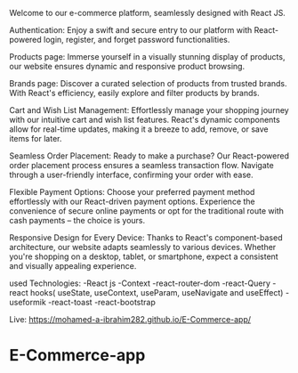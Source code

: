 Welcome to our e-commerce platform, seamlessly designed with React JS.

Authentication:
Enjoy a swift and secure entry to our platform with React-powered login, register, and forget password functionalities.

Products page:
Immerse yourself in a visually stunning display of products, our website ensures dynamic and responsive product browsing.

Brands page:
Discover a curated selection of products from trusted brands. With React's efficiency, easily explore and filter products by brands.

Cart and Wish List Management:
Effortlessly manage your shopping journey with our intuitive cart and wish list features. React's dynamic components allow for real-time updates, making it a breeze to add, remove, or save items for later.

Seamless Order Placement:
Ready to make a purchase? Our React-powered order placement process ensures a seamless transaction flow. Navigate through a user-friendly interface, confirming your order with ease.

Flexible Payment Options:
Choose your preferred payment method effortlessly with our React-driven payment options. Experience the convenience of secure online payments or opt for the traditional route with cash payments – the choice is yours.

Responsive Design for Every Device:
Thanks to React's component-based architecture, our website adapts seamlessly to various devices. Whether you're shopping on a desktop, tablet, or smartphone, expect a consistent and visually appealing experience.

used Technologies:
-React js
-Context
-react-router-dom
-react-Query
-react hooks( useState, useContext, useParam, useNavigate and useEffect)
-useformik
-react-toast
-react-bootstrap

Live: https://mohamed-a-ibrahim282.github.io/E-Commerce-app/

# E-Commerce-app
